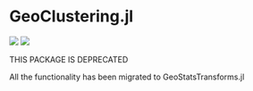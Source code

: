 # GeoClustering.jl

[![][build-img]][build-url] [![][codecov-img]][codecov-url]

THIS PACKAGE IS DEPRECATED

All the functionality has been migrated to GeoStatsTransforms.jl

[build-img]: https://img.shields.io/github/actions/workflow/status/JuliaEarth/GeoClustering.jl/CI.yml?branch=master&style=flat-square
[build-url]: https://github.com/JuliaEarth/GeoClustering.jl/actions

[codecov-img]: https://img.shields.io/codecov/c/github/JuliaEarth/GeoClustering.jl?style=flat-square
[codecov-url]: https://codecov.io/gh/JuliaEarth/GeoClustering.jl
